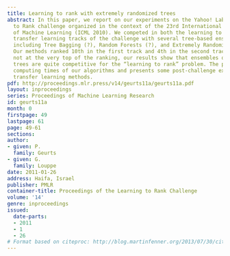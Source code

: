 ```yaml
---
title: Learning to rank with extremely randomized trees
abstract: In this paper, we report on our experiments on the Yahoo! Labs Learning
  to Rank challenge organized in the context of the 23rd International Conference
  of Machine Learning (ICML 2010). We competed in both the learning to rank and the
  transfer learning tracks of the challenge with several tree-based ensemble methods,
  including Tree Bagging (?), Random Forests (?), and Extremely Randomized Trees (?).
  Our methods ranked 10th in the first track and 4th in the second track. Although
  not at the very top of the ranking, our results show that ensembles of randomized
  trees are quite competitive for the “learning to rank” problem. The paper also analyzes
  computing times of our algorithms and presents some post-challenge experiments with
  transfer learning methods.
pdf: http://proceedings.mlr.press/v14/geurts11a/geurts11a.pdf
layout: inproceedings
series: Proceedings of Machine Learning Research
id: geurts11a
month: 0
firstpage: 49
lastpage: 61
page: 49-61
sections: 
author:
- given: P.
  family: Geurts
- given: G.
  family: Louppe
date: 2011-01-26
address: Haifa, Israel
publisher: PMLR
container-title: Proceedings of the Learning to Rank Challenge
volume: '14'
genre: inproceedings
issued:
  date-parts:
  - 2011
  - 1
  - 26
# Format based on citeproc: http://blog.martinfenner.org/2013/07/30/citeproc-yaml-for-bibliographies/
---
```

